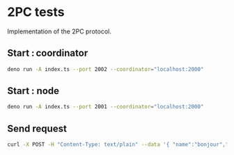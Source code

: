 # 2PC tests

Implementation of the 2PC protocol.

## Start : coordinator

```sh
deno run -A index.ts --port 2002 --coordinator="localhost:2000"
```

## Start : node

```sh
deno run -A index.ts --port 2001 --coordinator="localhost:2000" 
```

## Send request

```sh
curl -X POST -H "Content-Type: text/plain" --data '{ "name":"bonjour","query":"test"}' http://localhost:2000/query
```
